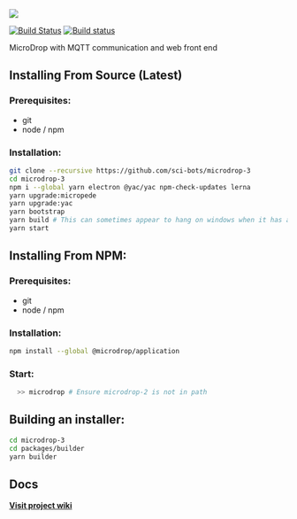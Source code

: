 <img src="https://raw.githubusercontent.com/sci-bots/microdrop-3/master/docs/MicroDrop.PNG" />

[![Build Status](https://travis-ci.org/sci-bots/microdrop-3.svg?branch=master)](https://travis-ci.org/sci-bots/microdrop-3)
[![Build status](https://ci.appveyor.com/api/projects/status/am9mpa48m038s7ec?svg=true)](https://ci.appveyor.com/project/SciBots/microdrop-3)


MicroDrop with MQTT communication and web front end

## Installing From Source (Latest)

### Prerequisites:
- git 
- node / npm

### Installation:
```sh
git clone --recursive https://github.com/sci-bots/microdrop-3
cd microdrop-3
npm i --global yarn electron @yac/yac npm-check-updates lerna
yarn upgrade:micropede
yarn upgrade:yac
yarn bootstrap
yarn build # This can sometimes appear to hang on windows when it has actually complected. Press <Enter> and/or Ctrl+C if it appears to have stalled for over 30s or so
yarn start
```

## Installing From NPM:

### Prerequisites:
- git 
- node / npm

### Installation:
```sh
npm install --global @microdrop/application
```

### Start:
```sh
  >> microdrop # Ensure microdrop-2 is not in path
```

## Building an installer:

```sh
cd microdrop-3
cd packages/builder
yarn builder
```

## Docs

**[Visit project wiki](https://github.com/sci-bots/microdrop-3/wiki)**
